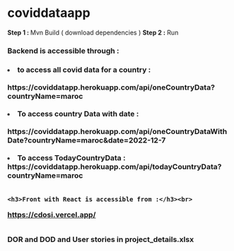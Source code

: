 # coviddataapp

<b>Step 1 : </b>Mvn Build ( download dependencies )
<b>Step 2 :</b> Run

<h3>Backend is accessible through :<h3>
<li>to access all covid data for a country :</li><br>
    https://coviddatapp.herokuapp.com/api/oneCountryData?countryName=maroc<br><br>
<li>To access country Data with date :</li><br>
    https://coviddatapp.herokuapp.com/api/oneCountryDataWithDate?countryName=maroc&date=2022-12-7<br><br>
<li>To access TodayCountryData :<br>
    https://coviddatapp.herokuapp.com/api/todayCountryData?countryName=maroc<br><br>
    
    <h3>Front with React is accessible from :</h3><br>
  https://cdosi.vercel.app/<br><br>
  
DOR and DOD and User stories in project_details.xlsx
